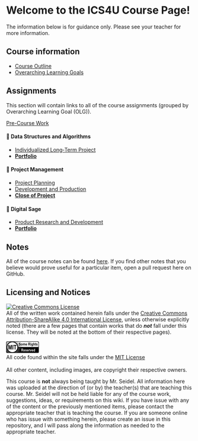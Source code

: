 # Welcome to the ICS4U Course Page!
The information below is for guidance only. Please see your teacher for more information.

## Course information

* [Course Outline](./Course-Outline)
* [Overarching Learning Goals](./images/ICS4U.jpg)

## Assignments

This section will contain links to all of the course assignments (grouped by Overarching Learning Goal (OLG)).

[Pre-Course Work](./Pre-Course-Work)

#### &#x1F4D9; Data Structures and Algorithms
* [Individualized Long‐Term Project](./Individualized-Long‐Term-Project)  
* [**Portfolio**](./Portfolio)

#### &#x1F4D8; Project Management

* [Project Planning](./Project-Planning)
* [Development and Production](./Project-Development-and-Production) 
* [**Close of Project**](./Project-Closing)

#### &#x1F4D7; Digital Sage 
* [Product Research and Development](./Product-Research-and-Development)
* [**Portfolio**](./Portfolio)


## Notes

All of the course notes can be found [here](https://github.com/johnfraserss/ICS4U/tree/main/examples).  If you find other notes that you believe would prove useful for a particular item, open a pull request here on GitHub.

## Licensing and Notices
<a rel="license" href="http://creativecommons.org/licenses/by-sa/4.0/"><img alt="Creative Commons License" style="border-width:0" src="https://i.creativecommons.org/l/by-sa/4.0/88x31.png" /></a><br/>
All of the written work contained herein falls under the <a rel="license" href="http://creativecommons.org/licenses/by-sa/4.0/">Creative Commons Attribution-ShareAlike 4.0 International License</a>, unless otherwise explicitly noted (there are a few pages that contain works that do _**not**_ fall under this license.  They will be noted at the bottom of their respective pages).<br/><br/>
<a href="https://github.com/johnfraserss/ICS4U/blob/master/LICENSE.md" rel="license"><img src="./images/mit.png" /></a><br/>
All code found within the site falls under the [MIT License](https://github.com/johnfraserss/ICS4U/blob/master/LICENSE.md)<br/><br/>
All other content, including images, are copyright their respective owners.

This course is **not** always being taught by Mr. Seidel.  All information here was uploaded at the direction of (or by) the teacher(s) that are teaching this course.  Mr. Seidel will not be held liable for any of the course work, suggestions, ideas, or requirements on this wiki.  If you have issue with any of the content or the previously mentioned items, please contact the appropriate teacher that is teaching the course.  If you are someone online who has issue with something herein, please create an issue in this repository, and I will pass along the information as needed to the appropriate teacher.